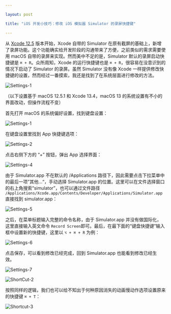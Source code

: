 ```yaml
---

layout: post

title: "iOS 开发小技巧：修改 iOS 模拟器 Simulator 的录屏快捷键"

---
```


从 [Xcode 12.5](https://developer.apple.com/documentation/xcode-release-notes/xcode-12_5-release-notes) 版本开始，Xcode 自带的 Simulator 在原有截屏的基础上，新增了录屏功能。这个功能确实给开发阶段的沟通带来了方便，之前类似的需求需要使用 macOS 自带的录屏来实现。然而美中不足的是，Simulator 默认的录屏启动快捷键是 `⌘ + R`。众所周知，Xcode 的运行快捷键也是 `⌘ + R`，很容易在没意识到的情况下启动了 Simulator 的录屏。虽然 Simulator 没有像 Xcode 一样提供修改快捷键的设置，然而经过一番摸索，我还是找到了在系统层面进行修改的方法。

![Settings-1](/asserts/simulator-shortcuts/Settings-1.png)

（以下设置基于 macOS 12.5.1 和 Xcode 13.4，macOS 13 的系统设置有不小的界面改动，但操作流程不变）

首先打开 macOS 的系统偏好设置，找到键盘设置：

![Settings-1](/asserts/simulator-shortcuts/Settings-1.png)

在键盘设置里找到 App 快捷键选项：

![Settings-2](/asserts/simulator-shortcuts/Settings-2.png)

点击右侧下方的 “+” 按钮，弹出 App 选择界面：

![Settings-4](/asserts/simulator-shortcuts/Settings-4.png)

由于 Simulator.app 不在默认的 /Applications 路径下，因此需要点击下拉菜单中的最后一项”其他...“，手动选择 Simulator.app 的位置。这里可以在文件选择窗口的右上角搜索“simulator”，也可以通过文件路径 `/Applications/Xcode.app/Contents/Developer/Applications/Simulator.app` 直接找到 simulator.app：

![Settings-5](/asserts/simulator-shortcuts/Settings-5.png)

之后，在菜单标题输入完整的命令名称，由于 Simulator.app 并没有做国际化，这里直接输入英文命令 `Record Screen`即可。最后，在最下面的“键盘快捷键”输入框中设置新的快捷键，这里以 `⌥ + ⌘ + R` 为例：

![Settings-6](/asserts/simulator-shortcuts/Settings-6.png)

点击保存，可以看到修改已经完成，回到 Simulator.app 也能看到修改已经生效。

![Settings-7](/asserts/simulator-shortcuts/Settings-7.png)

![ShortCut-2](/asserts/simulator-shortcuts/ShortCut-2.png)



按照同样的逻辑，我们也可以给不知出于何种原因消失的动画慢动作选项设置原来的快捷键 `⌘ + T`：

![Shortcut-3](/asserts/simulator-shortcuts/Shortcut-3.png)
